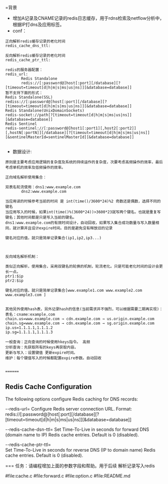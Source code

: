 =背景
- 增加A记录及CNAME记录的redis日志缓存，用于rdns检索及netflow分析中，根据IP打dns及应用标签。
- conf：
```
正向解析redis缓存记录的老化时间
redis_cache_dns_ttl:

反向解析redis缓存记录的老化时间
redis_cache_ptr_ttl:

redis的服务器配置：
redis_url:
       Redis Standalone
       redis://[:password@]host[:port][/database][?[timeout=timeout[d|h|m|s|ms|us|ns]][&database=database]]
暂不支持下面的形式：
Redis Standalone(SSL)
rediss://[:password@]host[:port][/database][?[timeout=timeout[d|h|m|s|ms|us|ns]][&database=database]]
Redis Standalone(UnixDomainSockets)
redis-socket://path[?[timeout=timeout[d|h|m|s|ms|us|ns]][&database=database]]
Redis Sentinel
redis-sentinel://[:password@]host1[:port1][,host2[:port2]][,hostN[:portN]][/database][?[timeout=timeout[d|h|m|s|ms|us|ns]][&sentinelMasterId=sentinelMasterId][&database=database]]


```
- 数据设计:
```
原则是主要考虑应用逻辑的复杂度及系统的持续运作的复杂度，次要考虑高频操作的效率，最后考虑单机的效率及低频操作的效率。

正向域名解析使用集合：

双表名轮流使用：dns1:www.example.com  
       dns2:www.example.com

当应用读的时候参考当前的时间 是 int(time()/3600*24)%2 奇数还是偶数，选择不同的键名
当应用写入的时候，如果int(time()%(3600*24))>3600*23就写两个键名。也就是重复写键名；其他时间都是只是写入当前的键名。
dns1:www.example.com的有效时间设计，自动回收，如果写入集合成功数量与写入数量相同，就计算并且设计expire时间。目的是避免没有释放旧的记录

键名对应的值，就只是简单记录集合(ip1,ip2,ip3...)



反向域名解析机制：

类似正向解析，使用集合，采用双键名的轮换的机制，轮流老化。只是可能老化时间的设计会更长一点。
ptr1:$ip
ptr2:$ip

键名对应的值，就只是简单记录集合[www.example1.com www.example2.com www.example3.com ]


其他另外使用hash表，另外记录hash的信息(当前需求并不强烈，可以根据需要二期再实现)：
表名：cname:example.com
chain.us=www.example.com → cdn.example.com → us.origin.example.com
chain.sg=www.example.com → cdn.example.com → sg.origin.example.com
ip.us=1.1.1.1,1.1.1.2
ip.sg=1.1.1.1,1.1.1.3

一般查询：正向查询的时候使用hkeys指令。 高频
分析查询：先获取所有的keys再获取内容。
更新与写入：设置键值 更新expire时间。
维护：每个键值写入的时候都配置expire参数。自动回收


======

```

Redis Cache Configuration
-----------------------

The following options configure Redis caching for DNS records:

--redis-url=<url>
    Configure Redis server connection URL. Format:
    redis://[:password@]host[:port][/database][?[timeout=timeout[d|h|m|s|ms|us|ns]][&database=database]]

--redis-cache-dsn-ttl=<seconds>
    Set Time-To-Live in seconds for forward DNS (domain name to IP) Redis cache entries.
    Default is 0 (disabled).

--redis-cache-ptr-ttl=<seconds>  
    Set Time-To-Live in seconds for reverse DNS (IP to domain name) Redis cache entries.
    Default is 0 (disabled).

===
任务：请编程增加上面的参数字段和帮助。用于后续 解析记录写入redis

#file:cache.c #file:forward.c #file:option.c #file:README.md
